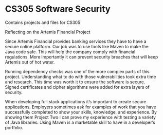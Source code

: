 # CS305 Software Security
Contains projects and files for CS305 

Reflecting on the Artemis Financial Project   

Since Artemis Financial provides banking services they have to have a secure online platform. Our job was to use tools like Maven to make the Java code safe. This will help the company comply with financial regulations. More importantly it can prevent security breaches that will keep Artemis out of hot water. 

Running dependency checks was one of the more complex parts of this project. Understanding what to do with those vulnerabilities took extra time and research. This time was worth it to ensure the software is secure. Signed certificates and cipher algorithms were added for extra layers of security. 

When developing full stack applications it’s important to create secure applications. Employers sometimes ask for examples of work that you have successfully completed to show your skills, knowledge, and experience. By showing them Project Two I can prove my experience with testing a variety of Java libraries. Using Maven is a marketable skill to have in a developer’s portfolio. 

